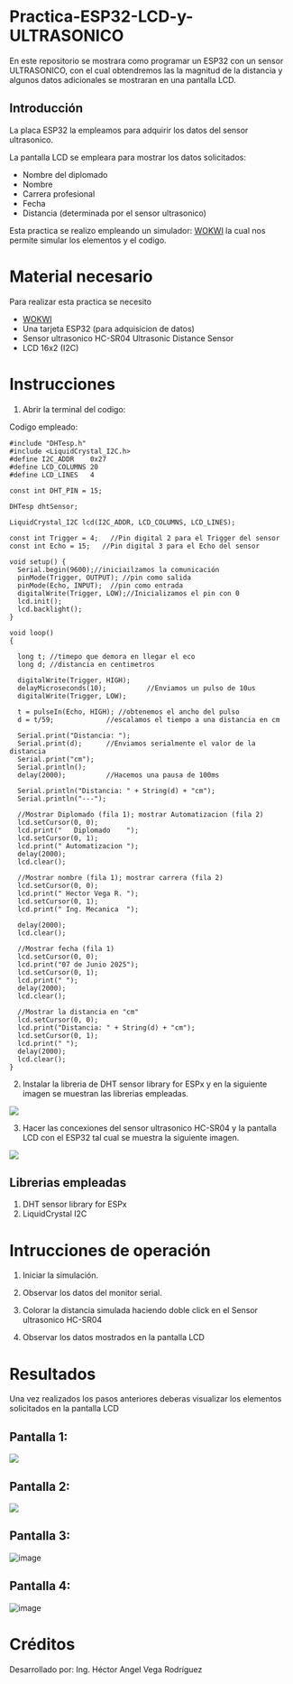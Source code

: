 # Practica-ESP32-LCD-y-ULTRASONICO

En este repositorio se mostrara como programar un ESP32 con un sensor ULTRASONICO, con el cual obtendremos las la magnitud de la distancia y algunos datos adicionales se mostraran en una pantalla LCD.

## Introducción 

La placa ESP32 la empleamos para adquirir los datos del sensor ultrasonico. 

La pantalla LCD se empleara para mostrar los datos solicitados:
- Nombre del diplomado
- Nombre
- Carrera profesional
- Fecha
- Distancia (determinada por el sensor ultrasonico)

Esta practica se realizo empleando un simulador: [WOKWI](www.wokwi.com) la cual nos permite simular los elementos y el codigo.

# Material necesario

Para realizar esta practica se necesito
- [WOKWI](www.wokwi.com)
- Una tarjeta ESP32 (para adquisicion de datos)
- Sensor ultrasonico HC-SR04 Ultrasonic Distance Sensor
- LCD 16x2 (I2C)

# Instrucciones
1. Abrir la terminal del codigo:

Codigo empleado:

```
#include "DHTesp.h"
#include <LiquidCrystal_I2C.h>
#define I2C_ADDR    0x27
#define LCD_COLUMNS 20
#define LCD_LINES   4

const int DHT_PIN = 15;

DHTesp dhtSensor;

LiquidCrystal_I2C lcd(I2C_ADDR, LCD_COLUMNS, LCD_LINES);

const int Trigger = 4;   //Pin digital 2 para el Trigger del sensor
const int Echo = 15;   //Pin digital 3 para el Echo del sensor

void setup() {
  Serial.begin(9600);//iniciailzamos la comunicación
  pinMode(Trigger, OUTPUT); //pin como salida
  pinMode(Echo, INPUT);  //pin como entrada
  digitalWrite(Trigger, LOW);//Inicializamos el pin con 0
  lcd.init();
  lcd.backlight();
}

void loop()
{

  long t; //timepo que demora en llegar el eco
  long d; //distancia en centimetros

  digitalWrite(Trigger, HIGH);
  delayMicroseconds(10);          //Enviamos un pulso de 10us
  digitalWrite(Trigger, LOW);
  
  t = pulseIn(Echo, HIGH); //obtenemos el ancho del pulso
  d = t/59;             //escalamos el tiempo a una distancia en cm
  
  Serial.print("Distancia: ");
  Serial.print(d);      //Enviamos serialmente el valor de la distancia
  Serial.print("cm");
  Serial.println();
  delay(2000);          //Hacemos una pausa de 100ms

  Serial.println("Distancia: " + String(d) + "cm");
  Serial.println("---");
  
  //Mostrar Diplomado (fila 1); mostrar Automatizacion (fila 2)
  lcd.setCursor(0, 0);
  lcd.print("   Diplomado    ");
  lcd.setCursor(0, 1);
  lcd.print(" Automatizacion ");
  delay(2000);
  lcd.clear();

  //Mostrar nombre (fila 1); mostrar carrera (fila 2)
  lcd.setCursor(0, 0);
  lcd.print(" Hector Vega R. ");
  lcd.setCursor(0, 1);
  lcd.print(" Ing. Mecanica  ");
  
  delay(2000);
  lcd.clear();

  //Mostrar fecha (fila 1)
  lcd.setCursor(0, 0);
  lcd.print("07 de Junio 2025");
  lcd.setCursor(0, 1);
  lcd.print(" ");
  delay(2000);
  lcd.clear();

  //Mostrar la distancia en "cm"
  lcd.setCursor(0, 0);
  lcd.print("Distancia: " + String(d) + "cm");
  lcd.setCursor(0, 1);
  lcd.print(" ");
  delay(2000);
  lcd.clear(); 
}

```

2. Instalar la libreria de DHT sensor library for ESPx y en la siguiente imagen se muestran las librerias empleadas.

![](https://github.com/HV202506/Practica-ESP32-con-DHT11-y-LCD/blob/main/LIBRERIAS.png?raw=true)

3. Hacer las concexiones del sensor ultrasonico HC-SR04 y la pantalla LCD con el ESP32  tal cual se muestra la siguiente imagen.

![](https://github.com/HV202506/Practica-ESP32-LCD-y-ULTRASONICO/blob/main/conexiones.png?raw=true)

## Librerias empleadas
1. DHT sensor library for ESPx
2. LiquidCrystal I2C

# Intrucciones de operación

1. Iniciar la simulación.
2. Observar los datos del monitor serial.
3. Colorar la distancia simulada haciendo doble click en el Sensor ultrasonico HC-SR04

4. Observar los datos mostrados en la pantalla LCD

# Resultados

Una vez realizados los pasos anteriores deberas visualizar los elementos solicitados en la pantalla LCD

## Pantalla 1:

![](https://github.com/HV202506/Practica-ESP32-LCD-y-ULTRASONICO/blob/main/diplomado.png?raw=true)

## Pantalla 2:

![](https://github.com/HV202506/Practica-ESP32-LCD-y-ULTRASONICO/blob/main/nombre%20%20y%20carrera.png?raw=true)

## Pantalla 3:

![image](https://github.com/HV202506/Practica-ESP32-LCD-y-ULTRASONICO/blob/main/fecha.png?raw=true)

## Pantalla 4:

![image](https://github.com/HV202506/Practica-ESP32-LCD-y-ULTRASONICO/blob/main/distancia.png?raw=true)


# Créditos

Desarrollado por: Ing. Héctor Angel Vega Rodríguez




